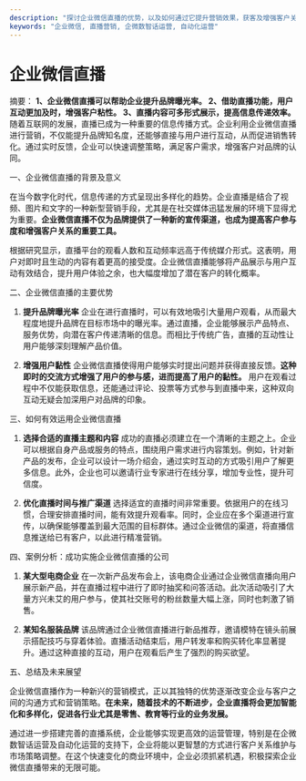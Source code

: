```yaml
---
description: "探讨企业微信直播的优势，以及如何通过它提升营销效果，获客及增强客户关系。"
keywords: "企业微信, 直播营销, 企微数智话运营, 自动化运营"
---
```

# 企业微信直播

摘要： 
**1、企业微信直播可以帮助企业提升品牌曝光率。 2、借助直播功能，用户互动更加及时，增强客户粘性。 3、直播内容可多形式展示，提高信息传递效率。** 随着互联网的发展，直播已成为一种重要的信息传播方式。企业利用企业微信直播进行营销，不仅能提升品牌知名度，还能够直接与用户进行互动，从而促进销售转化。通过实时反馈，企业可以快速调整策略，满足客户需求，增强客户对品牌的认同。

一、企业微信直播的背景及意义

在当今数字化时代，信息传递的方式呈现出多样化的趋势。企业直播是结合了视频、图片和文字的一种新型营销手段，尤其是在社交媒体迅猛发展的环境下显得尤为重要。**企业微信直播不仅为品牌提供了一种新的宣传渠道，也成为提高客户参与度和增强客户关系的重要工具。**

根据研究显示，直播平台的观看人数和互动频率远高于传统媒介形式。这表明，用户对即时且生动的内容有着更高的接受度。企业微信直播能够将产品展示与用户互动有效结合，提升用户体验之余，也大幅度增加了潜在客户的转化概率。

二、企业微信直播的主要优势

1. **提升品牌曝光率**
   企业在进行直播时，可以有效地吸引大量用户观看，从而最大程度地提升品牌在目标市场中的曝光率。通过直播，企业能够展示产品特点、服务优势，向潜在客户传递清晰的信息。而相比于传统广告，直播的互动性让用户能够深刻理解产品价值。 

2. **增强用户黏性**
   企业微信直播使得用户能够实时提出问题并获得直接反馈。**这种即时的交流方式增强了用户的参与感，进而提高了用户的黏性。** 用户在观看过程中不仅能获取信息，还能通过评论、投票等方式参与到直播中来，这种双向互动无疑会加深用户对品牌的印象。

三、如何有效运用企业微信直播

1. **选择合适的直播主题和内容**
   成功的直播必须建立在一个清晰的主题之上。企业可以根据自身产品或服务的特点，围绕用户需求进行内容策划。例如，针对新产品的发布，企业可以设计一场介绍会，通过实时互动的方式吸引用户了解更多信息。此外，企业也可以邀请行业专家进行在线分享，增加专业性，提升可信度。

2. **优化直播时间与推广渠道**
   选择适宜的直播时间非常重要。依据用户的在线习惯，合理安排直播时间，能有效提升观看率。同时，企业应在多个渠道进行宣传，以确保能够覆盖到最大范围的目标群体。通过企业微信的渠道，将直播信息推送给已有客户，以此进行精准营销。

四、案例分析：成功实施企业微信直播的公司

1. **某大型电商企业**
   在一次新产品发布会上，该电商企业通过企业微信直播向用户展示新产品，并在直播过程中进行了即时抽奖和问答活动。此次活动吸引了大量方兴未艾的用户参与，使其社交账号的粉丝数量大幅上涨，同时也刺激了销售。

2. **某知名服装品牌**
   该品牌通过企业微信直播进行新品推荐，邀请模特在镜头前展示搭配技巧与穿着体验。直播活动结束后，用户转发率和购买转化率显著提升。通过这种直接的互动，用户在观看后产生了强烈的购买欲望。

五、总结及未来展望

企业微信直播作为一种新兴的营销模式，正以其独特的优势逐渐改变企业与客户之间的沟通方式和营销策略。**在未来，随着技术的不断进步，企业直播将会更加智能化和多样化，促进各行业尤其是零售、教育等行业的业务发展。**

通过进一步搭建完善的直播系统，企业能够实现更高效的运营管理，特别是在企微数智话运营及自动化运营的支持下，企业将能以更智慧的方式进行客户关系维护与市场策略调整。在这个快速变化的商业环境中，企业必须抓紧机遇，积极探索企业微信直播带来的无限可能。
